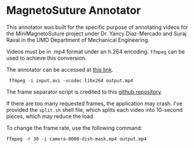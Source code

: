 # MagnetoSuture Annotator
This annotator was built for the specific purpose of annotating videos for the MiniMagnetoSuture project under Dr. Yancy Diaz-Mercado and Suraj Raval in the UMD Department of Mechanical Engineering. 

Videos must be in .mp4 format under an h.264 encoding. `ffmpeg` can be used to achieve this conversion.

The annotator can be accessed at [this link](https://cemeterysummoning.github.io/annotator/).
```
 ffmpeg -i input.avi -vcodec libx264 output.mp4
 ```

The frame separator script is credited to this [github repository](https://github.com/bertyhell/video-to-frames).

If there are too many requested frames, the application may crash. I've provided the `split.sh` shell file, which splits each video into 10-second pieces, which may reduce the load.

To change the frame rate, use the following command:
```
ffmpeg -r 30 -i camera-0000-dish-mask.mp4 output.mp4
```